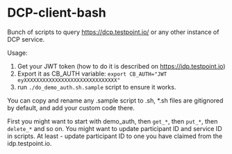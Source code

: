 # DCP-client-bash

Bunch of scripts to query https://dcp.testpoint.io/ or any other instance of DCP service.

Usage:
1. Get your JWT token (how to do it is described on https://idp.testpoint.io)
2. Export it as CB_AUTH variable:
`export CB_AUTH="JWT eyXXXXXXXXXXXXXXXXXXXXXXXXXXXXXX"`
3. run `./do_demo_auth.sh.sample` script to ensure it works.

You can copy and rename any .sample script to .sh, *.sh files are gitignored by default, and add your custom code there.

First you might want to start with demo_auth, then `get_*`, then `put_*`, then `delete_*` and so on. You might want to update participant ID and service ID in scripts. At least - update participant ID to one you have claimed from the idp.testpoint.io.
